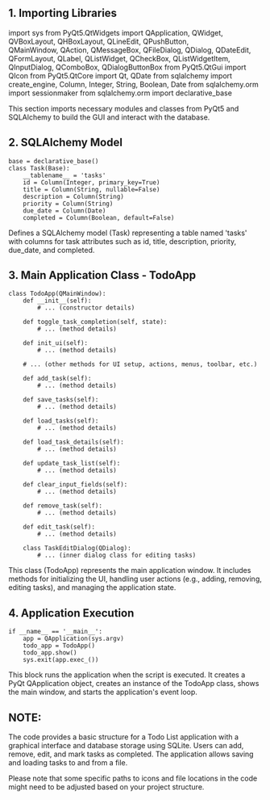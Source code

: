 ## 1. Importing Libraries
import sys
from PyQt5.QtWidgets import QApplication, QWidget, QVBoxLayout, QHBoxLayout, QLineEdit, QPushButton, \
    QMainWindow, QAction, QMessageBox, QFileDialog, QDialog, QDateEdit, QFormLayout, QLabel, QListWidget, QCheckBox, QListWidgetItem, QInputDialog, QComboBox, QDialogButtonBox
from PyQt5.QtGui import QIcon
from PyQt5.QtCore import Qt, QDate
from sqlalchemy import create_engine, Column, Integer, String, Boolean, Date
from sqlalchemy.orm import sessionmaker
from sqlalchemy.orm import declarative_base

This section imports necessary modules and classes from PyQt5 and SQLAlchemy to build the GUI and interact with the database.

## 2. SQLAlchemy Model

    base = declarative_base()
    class Task(Base):
        __tablename__ = 'tasks'
        id = Column(Integer, primary_key=True)
        title = Column(String, nullable=False)
        description = Column(String)
        priority = Column(String)
        due_date = Column(Date)
        completed = Column(Boolean, default=False)

Defines a SQLAlchemy model (Task) representing a table named 'tasks' with columns for task attributes such as id, title, description, priority, due_date, and completed.

## 3. Main Application Class - TodoApp

    class TodoApp(QMainWindow):
        def __init__(self):
            # ... (constructor details)
            
        def toggle_task_completion(self, state):
            # ... (method details)
            
        def init_ui(self):
            # ... (method details)
    
        # ... (other methods for UI setup, actions, menus, toolbar, etc.)
    
        def add_task(self):
            # ... (method details)
    
        def save_tasks(self):
            # ... (method details)
    
        def load_tasks(self):
            # ... (method details)
    
        def load_task_details(self):
            # ... (method details)
    
        def update_task_list(self):
            # ... (method details)
    
        def clear_input_fields(self):
            # ... (method details)
    
        def remove_task(self):
            # ... (method details)
    
        def edit_task(self):
            # ... (method details)
    
        class TaskEditDialog(QDialog):
            # ... (inner dialog class for editing tasks)

This class (TodoApp) represents the main application window. It includes methods for initializing the UI, handling user actions (e.g., adding, removing, editing tasks), and managing the application state.

## 4. Application Execution

    if __name__ == '__main__':
        app = QApplication(sys.argv)
        todo_app = TodoApp()
        todo_app.show()
        sys.exit(app.exec_())

This block runs the application when the script is executed. It creates a PyQt QApplication object, creates an instance of the TodoApp class, shows the main window, and starts the application's event loop.

## NOTE:
The code provides a basic structure for a Todo List application with a graphical interface and database storage using SQLite. Users can add, remove, edit, and mark tasks as completed. 
The application allows saving and loading tasks to and from a file.


Please note that some specific paths to icons and file locations in the code might need to be adjusted based on your project structure.
